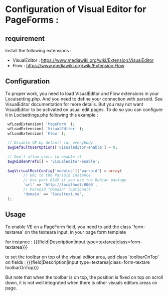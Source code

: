 # Configuration of Visual Editor for PageForms :

## requirement

Install the following extensions :
- VisualEditor : https://www.mediawiki.org/wiki/Extension:VisualEditor
- Flow : https://www.mediawiki.org/wiki/Extension:Flow

## Configuration

To proper work, you need to load VisualEditor and Flow extensions in your Localsetting.php. And you need to define your connection with parsoid. See VisualEditor documentation for more details. But you may not want VisualEditor to be activated on usual edit pages. To do so you can configure it in Loclsettings.php following this example :

```php
 wfLoadExtension( 'PageForm' );
 wfLoadExtension( 'VisualEditor' );
 wfLoadExtension( 'Flow' );
 
 // Disable VE by default for everybody
 $wgDefaultUserOptions['visualeditor-enable'] = 0;
 
 // Don't allow users to enable it
 $wgHiddenPrefs[] = 'visualeditor-enable';
 
 $wgVirtualRestConfig['modules']['parsoid'] = array(
 		// URL to the Parsoid instance
 		// Use port 8142 if you use the Debian package
 		'url' => 'http://localhost:8000',
 		// Parsoid "domain" (optional)
 		'domain' => 'localtest.me',
 );
```

## Usage 

To enable VE on a PageForm field, you need to add the class 'form-textarea' on the texteara input, in your page form template

for instance : 
  {{{field|Description|input type=textarea|class=form-textarea}}}

to set the toolbar on top of the visual editor area, add class 'toolbarOnTop' on fields :
  {{{field|Description|input type=textarea|class=form-textare toolbarOnTop}}}

But note that when the toolbar is on top, the position is fixed on top on scroll down, it is not well integrated when there is other visuals editors areas on page.
